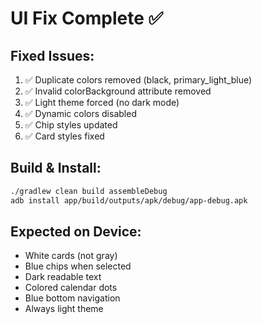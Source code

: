 # UI Fix Complete ✅

## Fixed Issues:
1. ✅ Duplicate colors removed (black, primary_light_blue)
2. ✅ Invalid colorBackground attribute removed
3. ✅ Light theme forced (no dark mode)
4. ✅ Dynamic colors disabled
5. ✅ Chip styles updated
6. ✅ Card styles fixed

## Build & Install:
```bash
./gradlew clean build assembleDebug
adb install app/build/outputs/apk/debug/app-debug.apk
```

## Expected on Device:
- White cards (not gray)
- Blue chips when selected
- Dark readable text
- Colored calendar dots
- Blue bottom navigation
- Always light theme

